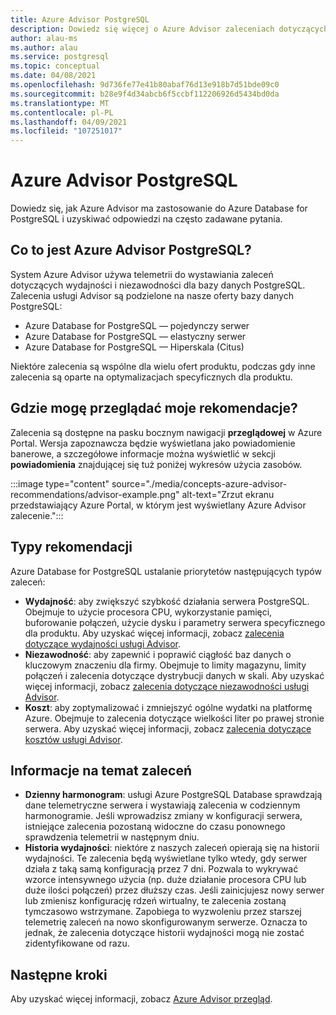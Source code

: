 ```yaml
---
title: Azure Advisor PostgreSQL
description: Dowiedz się więcej o Azure Advisor zaleceniach dotyczących usługi PostgreSQL.
author: alau-ms
ms.author: alau
ms.service: postgresql
ms.topic: conceptual
ms.date: 04/08/2021
ms.openlocfilehash: 9d736fe77e41b80abaf76d13e918b7d51bde09c0
ms.sourcegitcommit: b28e9f4d34abcb6f5ccbf112206926d5434bd0da
ms.translationtype: MT
ms.contentlocale: pl-PL
ms.lasthandoff: 04/09/2021
ms.locfileid: "107251017"
---
```

# <a name="azure-advisor-for-postgresql"></a>Azure Advisor PostgreSQL
Dowiedz się, jak Azure Advisor ma zastosowanie do Azure Database for PostgreSQL i uzyskiwać odpowiedzi na często zadawane pytania.
## <a name="what-is-azure-advisor-for-postgresql"></a>Co to jest Azure Advisor PostgreSQL?
System Azure Advisor używa telemetrii do wystawiania zaleceń dotyczących wydajności i niezawodności dla bazy danych PostgreSQL. Zalecenia usługi Advisor są podzielone na nasze oferty bazy danych PostgreSQL:
* Azure Database for PostgreSQL — pojedynczy serwer
* Azure Database for PostgreSQL — elastyczny serwer
* Azure Database for PostgreSQL — Hiperskala (Citus)

Niektóre zalecenia są wspólne dla wielu ofert produktu, podczas gdy inne zalecenia są oparte na optymalizacjach specyficznych dla produktu.
## <a name="where-can-i-view-my-recommendations"></a>Gdzie mogę przeglądać moje rekomendacje?
Zalecenia są dostępne na pasku bocznym nawigacji **przeglądowej** w Azure Portal. Wersja zapoznawcza będzie wyświetlana jako powiadomienie banerowe, a szczegółowe informacje można wyświetlić w sekcji **powiadomienia** znajdującej się tuż poniżej wykresów użycia zasobów.

:::image type="content" source="./media/concepts-azure-advisor-recommendations/advisor-example.png" alt-text="Zrzut ekranu przedstawiający Azure Portal, w którym jest wyświetlany Azure Advisor zalecenie.":::

## <a name="recommendation-types"></a>Typy rekomendacji
Azure Database for PostgreSQL ustalanie priorytetów następujących typów zaleceń:
* **Wydajność**: aby zwiększyć szybkość działania serwera PostgreSQL. Obejmuje to użycie procesora CPU, wykorzystanie pamięci, buforowanie połączeń, użycie dysku i parametry serwera specyficznego dla produktu. Aby uzyskać więcej informacji, zobacz [zalecenia dotyczące wydajności usługi Advisor](../advisor/advisor-performance-recommendations.md).
* **Niezawodność**: aby zapewnić i poprawić ciągłość baz danych o kluczowym znaczeniu dla firmy. Obejmuje to limity magazynu, limity połączeń i zalecenia dotyczące dystrybucji danych w skali. Aby uzyskać więcej informacji, zobacz [zalecenia dotyczące niezawodności usługi Advisor](../advisor/advisor-high-availability-recommendations.md).
* **Koszt**: aby zoptymalizować i zmniejszyć ogólne wydatki na platformę Azure. Obejmuje to zalecenia dotyczące wielkości liter po prawej stronie serwera. Aby uzyskać więcej informacji, zobacz [zalecenia dotyczące kosztów usługi Advisor](../advisor/advisor-cost-recommendations.md).

## <a name="understanding-your-recommendations"></a>Informacje na temat zaleceń
* **Dzienny harmonogram**: usługi Azure PostgreSQL Database sprawdzają dane telemetryczne serwera i wystawiają zalecenia w codziennym harmonogramie. Jeśli wprowadzisz zmiany w konfiguracji serwera, istniejące zalecenia pozostaną widoczne do czasu ponownego sprawdzenia telemetrii w następnym dniu. 
* **Historia wydajności**: niektóre z naszych zaleceń opierają się na historii wydajności. Te zalecenia będą wyświetlane tylko wtedy, gdy serwer działa z taką samą konfiguracją przez 7 dni. Pozwala to wykrywać wzorce intensywnego użycia (np. duże działanie procesora CPU lub duże ilości połączeń) przez dłuższy czas. Jeśli zainicjujesz nowy serwer lub zmienisz konfigurację rdzeń wirtualny, te zalecenia zostaną tymczasowo wstrzymane. Zapobiega to wyzwoleniu przez starszej telemetrię zaleceń na nowo skonfigurowanym serwerze. Oznacza to jednak, że zalecenia dotyczące historii wydajności mogą nie zostać zidentyfikowane od razu.

## <a name="next-steps"></a>Następne kroki
Aby uzyskać więcej informacji, zobacz [Azure Advisor przegląd](../advisor/advisor-overview.md).
